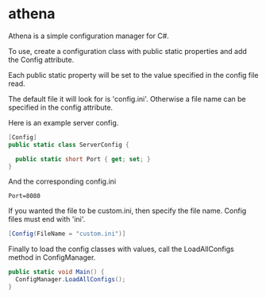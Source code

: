# athena

Athena is a simple configuration manager for C#.

To use, create a configuration class with public static properties and add the Config attribute.

Each public static property will be set to the value specified in the config file read.

The default file it will look for is 'config.ini'. Otherwise a file name can be specified in the config attribute.

Here is an example server config.

```csharp
[Config]
public static class ServerConfig {

  public static short Port { get; set; }
}
```
And the corresponding config.ini

```
Port=8080
```
If you wanted the file to be custom.ini, then specify the file name. Config files must end with 'ini'.

```csharp
[Config(FileName = "custom.ini")]
```
Finally to load the config classes with values, call the LoadAllConfigs method in ConfigManager.
```csharp
public static void Main() {
  ConfigManager.LoadAllConfigs();
}
```
